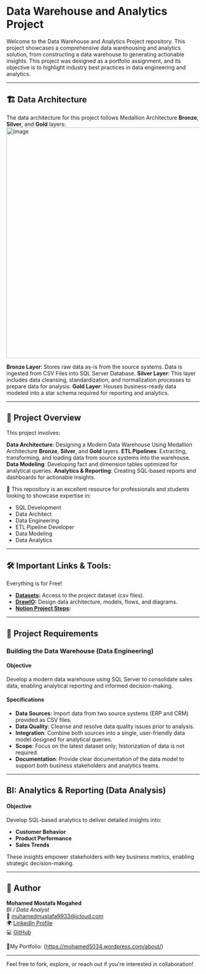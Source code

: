 # Data Warehouse and Analytics Project

Welcome to the Data Warehouse and Analytics Project repository. 
This project showcases a comprehensive data warehousing and analytics solution, from constructing a data warehouse to generating actionable insights. This project was designed as a portfolio assignment, and its objective is to highlight industry best practices in data engineering and analytics.

------------------------

## 🏗️ Data Architecture

The data architecture for this project follows Medallion Architecture **Bronze**, **Silver**, and **Gold** layers:
<img width="1057" height="602" alt="image" src="https://github.com/user-attachments/assets/72e06ea5-ef19-4a6d-81fe-67a88de03ba0" />


 **Bronze Layer**: Stores raw data as-is from the source systems. Data is ingested from CSV Files into SQL Server Database.
 **Silver Layer**: This layer includes data cleansing, standardization, and normalization processes to prepare data for analysis.
 **Gold Layer**: Houses business-ready data modeled into a star schema required for reporting and analytics.

 ----------------------
 
 ## 📖 Project Overview

This project involves:

 **Data Architecture**: Designing a Modern Data Warehouse Using Medallion Architecture **Bronze**, **Silver**, and **Gold** layers.
 **ETL Pipelines**: Extracting, transforming, and loading data from source systems into the warehouse.
 **Data Modeling**: Developing fact and dimension tables optimized for analytical queries.
 **Analytics & Reporting**: Creating SQL-based reports and dashboards for actionable insights.

🎯 This repository is an excellent resource for professionals and students looking to showcase expertise in:
- SQL Development
- Data Architect
- Data Engineering  
- ETL Pipeline Developer  
- Data Modeling  
- Data Analytics  

---
## 🛠️ Important Links & Tools:

Everything is for Free!
- **[Datasets](https://github.com/muhamemustafa99/SQL-DWH-project/tree/main/datasets):** Access to the project dataset (csv files).
- **[DrawIO](https://www.drawio.com/):** Design data architecture, models, flows, and diagrams.
- **[Notion Project Steps](https://www.notion.so/SQL-Data-Warehouse-Project-234b20113fb780419635fb00cc2435f6):**

---
## 🚀 Project Requirements

### Building the Data Warehouse (Data Engineering)

#### Objective
Develop a modern data warehouse using SQL Server to consolidate sales data, enabling analytical reporting and informed decision-making.

#### Specifications
- **Data Sources**: Import data from two source systems (ERP and CRM) provided as CSV files.
- **Data Quality**: Cleanse and resolve data quality issues prior to analysis.
- **Integration**: Combine both sources into a single, user-friendly data model designed for analytical queries.
- **Scope**: Focus on the latest dataset only; historization of data is not required.
- **Documentation**: Provide clear documentation of the data model to support both business stakeholders and analytics teams.

---
## BI: Analytics & Reporting (Data Analysis)

#### Objective
Develop SQL-based analytics to deliver detailed insights into:
- **Customer Behavior**
- **Product Performance**
- **Sales Trends**

These insights empower stakeholders with key business metrics, enabling strategic decision-making.  

---
## 👤 Author

**Mohamed Mostafa Mogahed**  
*BI / Data Analyst*  
📧 muhamedmustafa9933@icloud.com  
🌍 [LinkedIn Profile](https://www.linkedin.com/in/mohamedmostafa99/)  
💻 [GitHub](https://github.com/muhamemustafa99)


🔗My Portfolio:  (https://mohamed5034.wordpress.com/about/)

---

Feel free to fork, explore, or reach out if you're interested in collaboration!





